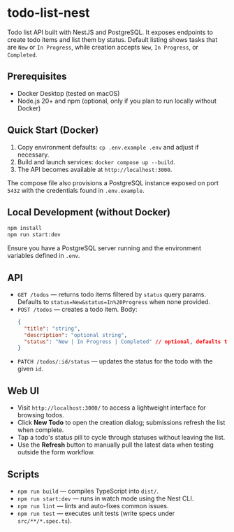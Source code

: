 # todo-list-nest

Todo list API built with NestJS and PostgreSQL. It exposes endpoints to create todo items and list them by status. Default listing shows tasks that are `New` or `In Progress`, while creation accepts `New`, `In Progress`, or `Completed`.

## Prerequisites
- Docker Desktop (tested on macOS)
- Node.js 20+ and npm (optional, only if you plan to run locally without Docker)

## Quick Start (Docker)
1. Copy environment defaults: `cp .env.example .env` and adjust if necessary.
2. Build and launch services: `docker compose up --build`.
3. The API becomes available at `http://localhost:3000`.

The compose file also provisions a PostgreSQL instance exposed on port `5432` with the credentials found in `.env.example`.

## Local Development (without Docker)
```bash
npm install
npm run start:dev
```
Ensure you have a PostgreSQL server running and the environment variables defined in `.env`.

## API
- `GET /todos` — returns todo items filtered by `status` query params. Defaults to `status=New&status=In%20Progress` when none provided.
- `POST /todos` — creates a todo item. Body:
  ```json
  {
    "title": "string",
    "description": "optional string",
    "status": "New | In Progress | Completed" // optional, defaults to New
  }
  ```
- `PATCH /todos/:id/status` — updates the status for the todo with the given `id`.

## Web UI
- Visit `http://localhost:3000/` to access a lightweight interface for browsing todos.
- Click **New Todo** to open the creation dialog; submissions refresh the list when complete.
- Tap a todo's status pill to cycle through statuses without leaving the list.
- Use the **Refresh** button to manually pull the latest data when testing outside the form workflow.

## Scripts
- `npm run build` — compiles TypeScript into `dist/`.
- `npm run start:dev` — runs in watch mode using the Nest CLI.
- `npm run lint` — lints and auto-fixes common issues.
- `npm run test` — executes unit tests (write specs under `src/**/*.spec.ts`).
